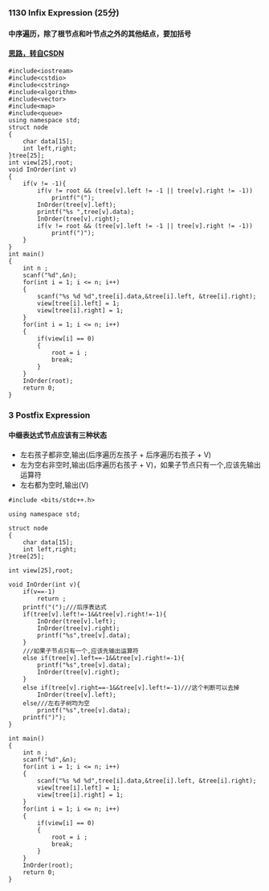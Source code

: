 

### 1130 Infix Expression (25分)

#### 中序遍历，除了根节点和叶节点之外的其他结点，要加括号
#### [思路，转自CSDN](https://blog.csdn.net/galesaur_wcy/article/details/82354161)
```
#include<iostream>
#include<cstdio>
#include<cstring>
#include<algorithm>
#include<vector>
#include<map>
#include<queue>
using namespace std;
struct node
{
	char data[15];
	int left,right;
}tree[25];
int view[25],root;
void InOrder(int v)
{
    if(v != -1){
        if(v != root && (tree[v].left != -1 || tree[v].right != -1))
			printf("(");
        InOrder(tree[v].left);
        printf("%s ",tree[v].data);
        InOrder(tree[v].right);
        if(v != root && (tree[v].left != -1 || tree[v].right != -1))
		 	printf(")");
    }
}
int main()
{
	int n ;
	scanf("%d",&n);
	for(int i = 1; i <= n; i++)
	{
		scanf("%s %d %d",tree[i].data,&tree[i].left, &tree[i].right);
		view[tree[i].left] = 1;
		view[tree[i].right] = 1;
	}
	for(int i = 1; i <= n; i++)
	{
		if(view[i] == 0)
		{
			root = i ;
			break;
		}
	}
	InOrder(root);
	return 0;
}

```




### 3 Postfix Expression
#### 中缀表达式节点应该有三种状态
* 左右孩子都非空,输出(后序遍历左孩子 + 后序遍历右孩子 + V)
* 左为空右非空时,输出(后序遍历右孩子 + V)，如果子节点只有一个,应该先输出运算符
* 左右都为空时,输出(V)

```
#include <bits/stdc++.h>

using namespace std;

struct node
{
	char data[15];
	int left,right;
}tree[25];

int view[25],root;

void InOrder(int v){
    if(v==-1)
        return ;
    printf("(");///后序表达式
    if(tree[v].left!=-1&&tree[v].right!=-1){
        InOrder(tree[v].left);
        InOrder(tree[v].right);
        printf("%s",tree[v].data);
    }
    ///如果子节点只有一个,应该先输出运算符
    else if(tree[v].left==-1&&tree[v].right!=-1){
        printf("%s",tree[v].data);
        InOrder(tree[v].right);
    }
    else if(tree[v].right==-1&&tree[v].left!=-1)///这个判断可以去掉
        InOrder(tree[v].left);
    else///左右子树均为空
        printf("%s",tree[v].data);
    printf(")");
}

int main()
{
	int n ;
	scanf("%d",&n);
	for(int i = 1; i <= n; i++)
	{
		scanf("%s %d %d",tree[i].data,&tree[i].left, &tree[i].right);
		view[tree[i].left] = 1;
		view[tree[i].right] = 1;
	}
	for(int i = 1; i <= n; i++)
	{
		if(view[i] == 0)
		{
			root = i ;
			break;
		}
	}
	InOrder(root);
	return 0;
}
```
































